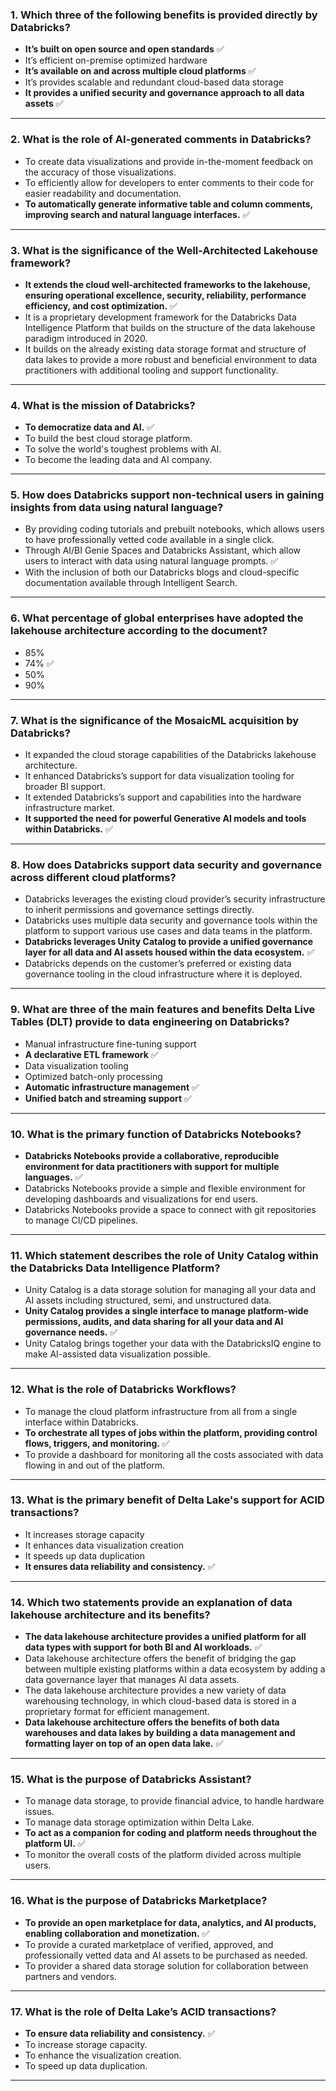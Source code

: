 ### 1. **Which three of the following benefits is provided directly by Databricks?**

- **It’s built on open source and open standards** ✅
- It’s efficient on-premise optimized hardware
- **It’s available on and across multiple cloud platforms** ✅
- It’s provides scalable and redundant cloud-based data storage
- **It provides a unified security and governance approach to all data assets** ✅

---

### 2. **What is the role of AI-generated comments in Databricks?**

- To create data visualizations and provide in-the-moment feedback on the accuracy of those visualizations.
- To efficiently allow for developers to enter comments to their code for easier readability and documentation.
- **To automatically generate informative table and column comments, improving search and natural language interfaces.** ✅

---

### 3. **What is the significance of the Well-Architected Lakehouse framework?**

- **It extends the cloud well-architected frameworks to the lakehouse, ensuring operational excellence, security, reliability, performance efficiency, and cost optimization.** ✅
- It is a proprietary development framework for the Databricks Data Intelligence Platform that builds on the structure of the data lakehouse paradigm introduced in 2020.
- It builds on the already existing data storage format and structure of data lakes to provide a more robust and beneficial environment to data practitioners with additional tooling and support functionality.

---

### 4. **What is the mission of Databricks?**

- **To democratize data and AI.** ✅
- To build the best cloud storage platform.
- To solve the world's toughest problems with AI.
- To become the leading data and AI company.

---

### 5. **How does Databricks support non-technical users in gaining insights from data using natural language?**

- By providing coding tutorials and prebuilt notebooks, which allows users to have professionally vetted code available in a single click.
- Through AI/BI Genie Spaces and Databricks Assistant, which allow users to interact with data using natural language prompts. ✅
- With the inclusion of both our Databricks blogs and cloud-specific documentation available through Intelligent Search.

---

### 6. **What percentage of global enterprises have adopted the lakehouse architecture according to the document?**

- 85%
- 74% ✅
- 50%
- 90%

---

### 7. **What is the significance of the MosaicML acquisition by Databricks?**

- It expanded the cloud storage capabilities of the Databricks lakehouse architecture.
- It enhanced Databricks’s support for data visualization tooling for broader BI support.
- It extended Databricks’s support and capabilities into the hardware infrastructure market.
- **It supported the need for powerful Generative AI models and tools within Databricks.** ✅

---

### 8. **How does Databricks support data security and governance across different cloud platforms?**

- Databricks leverages the existing cloud provider’s security infrastructure to inherit permissions and governance settings directly.
- Databricks uses multiple data security and governance tools within the platform to support various use cases and data teams in the platform.
- **Databricks leverages Unity Catalog to provide a unified governance layer for all data and AI assets housed within the data ecosystem.** ✅
- Databricks depends on the customer’s preferred or existing data governance tooling in the cloud infrastructure where it is deployed.

---

### 9. **What are three of the main features and benefits Delta Live Tables (DLT) provide to data engineering on Databricks?**

- Manual infrastructure fine-tuning support
- **A declarative ETL framework** ✅
- Data visualization tooling
- Optimized batch-only processing
- **Automatic infrastructure management** ✅
- **Unified batch and streaming support** ✅

---

### 10. **What is the primary function of Databricks Notebooks?**

- **Databricks Notebooks provide a collaborative, reproducible environment for data practitioners with support for multiple languages.** ✅
- Databricks Notebooks provide a simple and flexible environment for developing dashboards and visualizations for end users.
- Databricks Notebooks provide a space to connect with git repositories to manage CI/CD pipelines.

---

### 11. **Which statement describes the role of Unity Catalog within the Databricks Data Intelligence Platform?**

- Unity Catalog is a data storage solution for managing all your data and AI assets including structured, semi, and unstructured data.
- **Unity Catalog provides a single interface to manage platform-wide permissions, audits, and data sharing for all your data and AI governance needs.** ✅
- Unity Catalog brings together your data with the DatabricksIQ engine to make AI-assisted data visualization possible.

---

### 12. **What is the role of Databricks Workflows?**

- To manage the cloud platform infrastructure from all from a single interface within Databricks.
- **To orchestrate all types of jobs within the platform, providing control flows, triggers, and monitoring.** ✅
- To provide a dashboard for monitoring all the costs associated with data flowing in and out of the platform.

---

### 13. **What is the primary benefit of Delta Lake's support for ACID transactions?**

- It increases storage capacity
- It enhances data visualization creation
- It speeds up data duplication
- **It ensures data reliability and consistency.** ✅

---

### 14. **Which two statements provide an explanation of data lakehouse architecture and its benefits?**

- **The data lakehouse architecture provides a unified platform for all data types with support for both BI and AI workloads.** ✅
- Data lakehouse architecture offers the benefit of bridging the gap between multiple existing platforms within a data ecosystem by adding a data governance layer that manages AI data assets.
- The data lakehouse architecture provides a new variety of data warehousing technology, in which cloud-based data is stored in a proprietary format for efficient management.
- **Data lakehouse architecture offers the benefits of both data warehouses and data lakes by building a data management and formatting layer on top of an open data lake.** ✅

---

### 15. **What is the purpose of Databricks Assistant?**

- To manage data storage, to provide financial advice, to handle hardware issues.
- To manage data storage optimization within Delta Lake.
- **To act as a companion for coding and platform needs throughout the platform UI.** ✅
- To monitor the overall costs of the platform divided across multiple users.

---

### 16. **What is the purpose of Databricks Marketplace?**

- **To provide an open marketplace for data, analytics, and AI products, enabling collaboration and monetization.** ✅
- To provide a curated marketplace of verified, approved, and professionally vetted data and AI assets to be purchased as needed.
- To provider a shared data storage solution for collaboration between partners and vendors.

---

### 17. **What is the role of Delta Lake’s ACID transactions?**

- **To ensure data reliability and consistency.** ✅
- To increase storage capacity.
- To enhance the visualization creation.
- To speed up data duplication.

---
